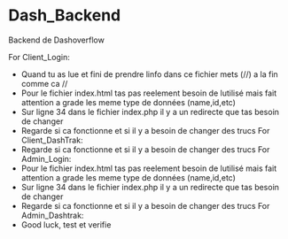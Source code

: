 # Dash_Backend
Backend de Dashoverflow

For Client_Login:
- Quand tu as lue et fini de prendre linfo dans ce fichier mets (//) a la fin comme ca //
- Pour le fichier index.html tas pas reelement besoin de lutilisé mais fait attention a grade les meme type de données (name,id,etc)
- Sur ligne 34 dans le fichier index.php il y a un redirecte que tas besoin de changer
- Regarde si ca fonctionne et si il y a besoin de changer des trucs
For Client_DashTrak:
- Regarde si ca fonctionne et si il y a besoin de changer des trucs
For Admin_Login:
- Pour le fichier index.html tas pas reelement besoin de lutilisé mais fait attention a grade les meme type de données (name,id,etc)
- Sur ligne 34 dans le fichier index.php il y a un redirecte que tas besoin de changer
- Regarde si ca fonctionne et si il y a besoin de changer des trucs
For Admin_Dashtrak:
- Good luck, test et verifie
